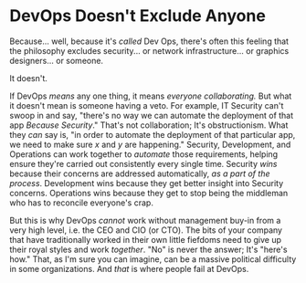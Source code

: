 # DevOps Doesn't Exclude Anyone
Because... well, because it's _called_ Dev Ops, there's often this feeling that the philosophy excludes security... or network infrastructure... or graphics designers... or someone.

It doesn't.

If DevOps _means_ any one thing, it means _everyone collaborating._ But what it doesn't mean is someone having a veto. For example, IT Security can't swoop in and say, "there's no way we can automate the deployment of that app _Because Security_." That's not collaboration; It's obstructionism. What they _can_ say is, "in order to automate the deployment of that particular app, we need to make sure _x_ and _y_ are happening." Security, Development, and Operations can work together to _automate_ those requirements, helping ensure they're carried out consistently every single time. Security _wins_ because their concerns are addressed automatically, _as a part of the process_. Development wins because they get better insight into Security concerns. Operations wins because they get to stop being the middleman who has to reconcile everyone's crap.

But this is why DevOps *cannot* work without management buy-in from a very high level, i.e. the CEO and CIO (or CTO). The bits of your company that have traditionally worked in their own little fiefdoms need to give up their royal styles and work _together_. "No" is never the answer; It's "here's how." That, as I'm sure you can imagine, can be a massive political difficulty in some organizations. And _that_ is where people fail at DevOps.
